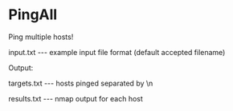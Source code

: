 # PingAll

Ping multiple hosts!

input.txt --- example input file format (default accepted filename)

Output:
  
  targets.txt --- hosts pinged separated by \n

  results.txt --- nmap output for each host
